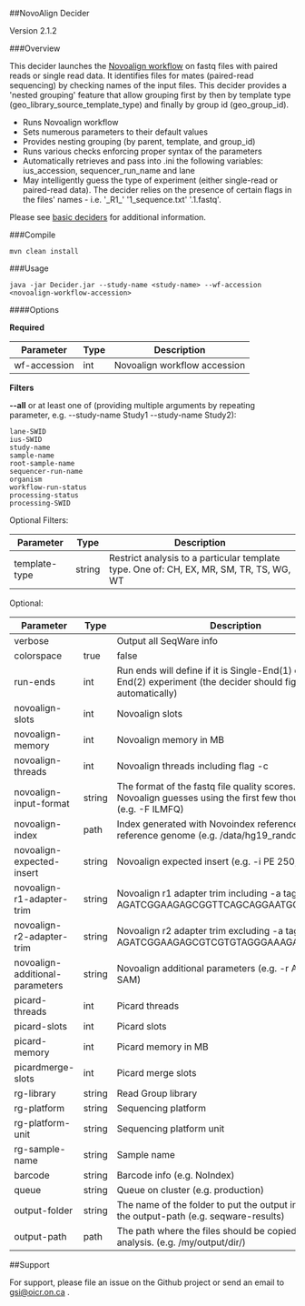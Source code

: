 ##NovoAlign Decider

Version 2.1.2

###Overview

This decider launches the [Novoalign workflow](../workflow-novoalign) on fastq files with paired reads or single read data. It identifies files for mates (paired-read sequencing) by checking names of the input files. This decider provides a 'nested grouping' feature that allow grouping first by then by template type (geo_library_source_template\_type) and finally by group id (geo_group_id).

*    Runs Novoalign workflow
*    Sets numerous parameters to their default values
*    Provides nesting grouping (by parent, template, and group_id)
*    Runs various checks enforcing proper syntax of the parameters
*    Automatically retrieves and pass into .ini the following variables: ius_accession, sequencer_run_name and lane
*    May intelligently guess the type of experiment (either single-read or paired-read data). The decider relies on the presence of certain flags in the files' names - i.e. '_R1\_'  '1_sequence.txt' '.1.fastq'.

Please see [basic deciders](https://seqware.github.io/docs/6-pipeline/basic_deciders) for additional information.

###Compile

```
mvn clean install
```

###Usage

```
java -jar Decider.jar --study-name <study-name> --wf-accession <novoalign-workflow-accession>
```

####Options

**Required**

Parameter                        | Type     | Description
---                              | ---      | ---
wf-accession                     | int      | Novoalign workflow accession

**Filters**

**--all** or at least one of (providing multiple arguments by repeating parameter, e.g. --study-name Study1 --study-name Study2):
    
    lane-SWID
    ius-SWID
    study-name
    sample-name
    root-sample-name
    sequencer-run-name
    organism
    workflow-run-status
    processing-status
    processing-SWID

Optional Filters:

Parameter                        | Type     | Description
---                              | ---      | ---
template-type                    | string   | Restrict analysis to a particular template type. One of: CH, EX, MR, SM, TR, TS, WG, WT

Optional:

Parameter                        | Type     | Description
---                              | ---      | ---
verbose                          |          | Output all SeqWare info
colorspace                       | true|false | Whether to run with colorspace for Novoalign
run-ends                         | int      | Run ends will define if it is Single-End(1) or Paired-End(2) experiment (the decider should figure out this automatically)
novoalign-slots                  | int      | Novoalign slots
novoalign-memory                 | int      | Novoalign memory in MB
novoalign-threads                | int      | Novoalign threads including flag -c
novoalign-input-format           | string   | The format of the fastq file quality scores. If left blank, Novoalign guesses using the first few thousand bases (e.g. -F ILMFQ)
novoalign-index                  | path     | Index generated with Novoindex reference for reference genome (e.g. /data/hg19_random.nix)
novoalign-expected-insert        | string   | Novoalign expected insert (e.g. -i PE 250,50)
novoalign-r1-adapter-trim        | string   | Novoalign r1 adapter trim including -a tag (e.g. -a AGATCGGAAGAGCGGTTCAGCAGGAATGCCGAGACCG)
novoalign-r2-adapter-trim        | string   | Novoalign r2 adapter trim excluding -a tag (e.g. AGATCGGAAGAGCGTCGTGTAGGGAAAGAGTGT)
novoalign-additional-parameters  | string   | Novoalign additional parameters (e.g. -r ALL 5 -R 0 -o SAM)
picard-threads                   | int      | Picard threads
picard-slots                     | int      | Picard slots
picard-memory                    | int      | Picard memory in MB
picardmerge-slots                | int      | Picard merge slots
rg-library                       | string   | Read Group library
rg-platform                      | string   | Sequencing platform
rg-platform-unit                 | string   | Sequencing platform unit
rg-sample-name                   | string   | Sample name
barcode                          | string   | Barcode info (e.g. NoIndex)
queue                            | string   | Queue on cluster (e.g. production)
output-folder                    | string   | The name of the folder to put the output into relative to the output-path (e.g. seqware-results)
output-path                      | path     | The path where the files should be copied to after analysis. (e.g. /my/output/dir/)

##Support

For support, please file an issue on the Github project or send an email to gsi@oicr.on.ca .